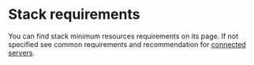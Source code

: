# Stack requirements 

You can find stack minimum resources requirements on its page. If not specified see common requirements and recommendation for [connected servers](/servers/requirements.md).
